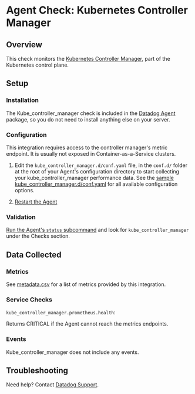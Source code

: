 # Agent Check: Kubernetes Controller Manager

## Overview

This check monitors the [Kubernetes Controller Manager][1], part of the Kubernetes control plane.

## Setup

### Installation

The Kube_controller_manager check is included in the [Datadog Agent][2] package, so you do not
need to install anything else on your server.

### Configuration

This integration requires access to the controller manager's metric endpoint. It is usually not
exposed in Container-as-a-Service clusters.

1. Edit the `kube_controller_manager.d/conf.yaml` file, in the `conf.d/` folder at the root of your
   Agent's configuration directory to start collecting your kube_controller_manager performance data.
   See the [sample kube_controller_manager.d/conf.yaml][2] for all available configuration options.

2. [Restart the Agent][3]

### Validation

[Run the Agent's `status` subcommand][4] and look for `kube_controller_manager` under the Checks section.

## Data Collected

### Metrics

See [metadata.csv][5] for a list of metrics provided by this integration.

### Service Checks

`kube_controller_manager.prometheus.health`:

Returns CRITICAL if the Agent cannot reach the metrics endpoints.


### Events

Kube_controller_manager does not include any events.

## Troubleshooting

Need help? Contact [Datadog Support][6].

[1]: https://kubernetes.io/docs/reference/command-line-tools-reference/kube-controller-manager
[2]: https://github.com/DataDog/integrations-core/blob/master/kube_controller_manager/datadog_checks/kube_controller_manager/data/conf.yaml.example
[3]: https://docs.datadoghq.com/agent/guide/agent-commands/#start-stop-and-restart-the-agent
[4]: https://docs.datadoghq.com/agent/guide/agent-commands/#agent-status-and-information
[5]: https://github.com/DataDog/integrations-core/blob/master/kube_controller_manager/metadata.csv
[6]: https://docs.datadoghq.com/help
